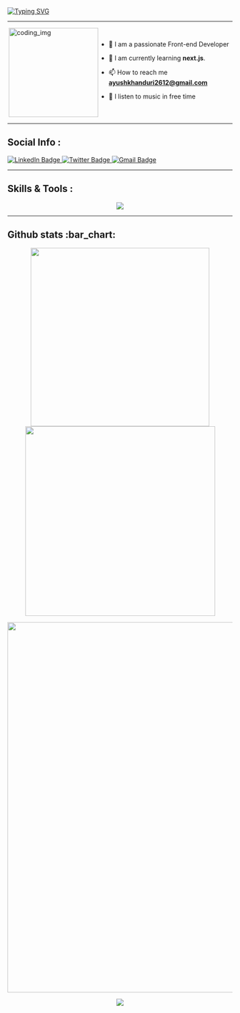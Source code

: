 
<div>
  <a href="https://git.io/typing-svg"><img src="https://readme-typing-svg.demolab.com?font=Fira+Code&weight=6000&size=28&duration=5304&pause=1000&color36BCF7FF&background=FFD22800&center=true&vCenter=true&width=850&lines=Hello,+I'm+Ayush,+Welcome+to+My+Profile!+;I+am+a+Front-end+Developer+;Always+learning+new+things" alt="Typing SVG" /></a>
<br />
  
---

<div style="display:flex">
  <img align="right" alt="coding_img" width="200" src="https://media.giphy.com/media/du3J3cXyzhj75IOgvA/giphy.gif">

- 👋 I am a passionate Front-end Developer

- 🌱 I am currently learning **next.js**.

- 📫 How to reach me **ayushkhanduri2612@gmail.com**

- 🎵 I listen to music in free time

</div>

---

<h2>Social Info :</h2>

<div id="badges">
    <a href="https://www.linkedin.com/in/ayush-khanduri-965756245/">
    <img src="https://img.shields.io/badge/LinkedIn-blue?style=for-the-badge&logo=linkedin&logoColor=white" alt="LinkedIn Badge"/>
    </a>
    <a href="https://twitter.com/ayushk_26">
    <img src="https://img.shields.io/badge/Twitter-blue?style=for-the-badge&logo=Twitter&logoColor=white" alt="Twitter Badge"/>
    </a>
    <a href="https://mail.google.com/mail/u/1/?fs=1&tf=cm&to=ayushkhanduri2612@gmail.com">
    <img src="https://img.shields.io/badge/Gmail-D14836?style=for-the-badge&logo=gmail&logoColor=white" alt="Gmail Badge"/>
    </a>
</div>


---


<h2>Skills & Tools :</h2>

<p align="center"> 
  <img src="https://skillicons.dev/icons?i=js,react,nodejs,express,mongodb,cpp,html,css&perline=5">
</p>


---

<h2>Github stats :bar_chart:</h2>

<p align="center">
  <img width="400" src="https://github-readme-stats.vercel.app/api?username=AyushK-26&count_private=true&show_icons=true&theme=react" />  <img width="425" src="https://streak-stats.demolab.com/?user=AyushK-26&theme=react" />
</p>

<p align="center">
  <img width="830" src="https://github-readme-activity-graph.vercel.app/graph?username=AyushK-26&bg_color=21232a&color=a8eeff&line=61dafb&point=f0fcff&area=true&hide_border=false" />
<a href="https://github.com/AyushK-26/github-stats">
</p>


<p align="center">
  <img src="https://capsule-render.vercel.app/api?type=waving&color=gradient&height=65&section=footer"/>
</p>
